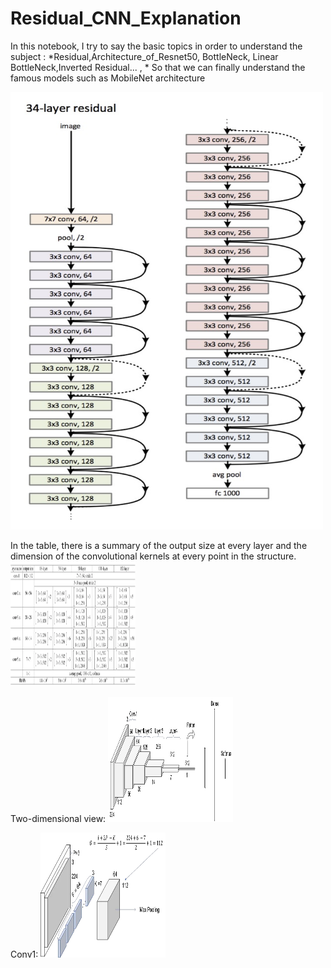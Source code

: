 # Residual_CNN_Explanation

In this notebook, I try to say the basic topics in order to understand the subject : *Residual,Architecture_of_Resnet50, BottleNeck, Linear BottleNeck,Inverted Residual... , * So that we can finally understand the famous models such as MobileNet architecture
 

<img src="https://github.com/SAMashiyane/Residual_CNN_Explanation/blob/main/image/34R.png" width="500" height="700">

In the table, there is a summary of the output size at every layer and the dimension of the convolutional kernels at every point in the structure.
<img src="https://github.com/SAMashiyane/Residual_CNN_Explanation/blob/main/image/Resnets_tabel.jpg" width="200" height="200">


Two-dimensional view:
<img src="https://github.com/SAMashiyane/Residual_CNN_Explanation/blob/main/image/aspect_resnet34.jpg" width="200" height="200">

Conv1:
<img src="https://github.com/SAMashiyane/Residual_CNN_Explanation/blob/main/image/conv1_resnet34.jpg" width="200" height="200">



